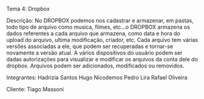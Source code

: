 Tema 4: Dropbox

Descrição: No DROPBOX podemos nos cadastrar e armazenar, em pastas, todo tipo de arquivo como musica, filmes, etc…o DROPBOX armazena os dados referentes a cada arquivo que armazena, como data e hora do upload do arquivo, ultima modificação, criador, etc. 
Cada arquivo tem várias versões associadas a ele, que podem ser recuperadas e tornar-se novamente a versão atual. 
A vários dispositivos do usuário podem ser dadas autorizações para visualizar e modificar os arquivos da conta dele do dropbox. 
Arquivos podem ser adicionados, modificados ou removidos.

Integrantes: 
Hadrizia Santos
Hugo Nicodemos
Pedro Lira
Rafael Oliveira

Cliente: Tiago Massoni
